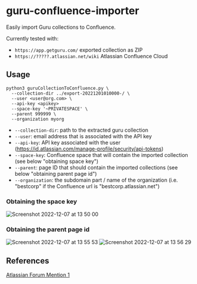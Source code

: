 # guru-confluence-importer

Easily import Guru collections to Confluence.

Currently tested with: 
 * `https://app.getguru.com/` exported collection as ZIP
 * `https://?????.atlassian.net/wiki` Atlassian Confluence Cloud

## Usage

```
python3 guruCollectionToConfluence.py \
  --collection-dir ../export-20221201010000-/ \
  --user <user@org.com> \
  --api-key <apikey>
  --space-key '~PRIVATESPACE' \
  --parent 999999 \
  --organization myorg
```

* `--collection-dir`: path to the extracted guru collection
* `--user`: email address that is associated with the API key
* `--api-key`: API key associated with the user (https://id.atlassian.com/manage-profile/security/api-tokens)
* `--space-key`: Confluence space that will contain the imported collection (see below "obtaining space key")
* `--parent`: page ID that should contain the imported collections (see below "obtaining parent page id")
* `--organization`: the subdomain part / name of the organization (i.e. "bestcorp" if the Confluence url is "bestcorp.atlassian.net")


### Obtaining the space key
![Screenshot 2022-12-07 at 13 50 00](https://user-images.githubusercontent.com/2370607/206270068-dcec91ad-2cbe-4d82-9501-35817539e140.png)

### Obtaining the parent page id
![Screenshot 2022-12-07 at 13 55 53](https://user-images.githubusercontent.com/2370607/206271427-02cbbf6f-7399-408e-b188-b84e5b4adf71.png)
![Screenshot 2022-12-07 at 13 56 29](https://user-images.githubusercontent.com/2370607/206271447-9dcd8f94-7ee7-4268-a006-c496ada6c24b.png)

## References
[Atlassian Forum Mention 1](https://community.atlassian.com/t5/Confluence-questions/How-to-import-from-guru-cards-to-confluence-pages/qaq-p/2031581#M285446)
